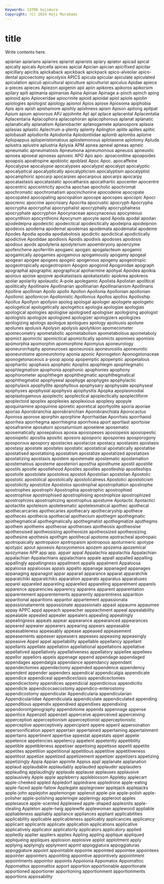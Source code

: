 ```yaml
---
Keywords: 13796 kojimura
Copyright: (C) 2024 Koji Murakami
---
```


# title

Write contents here.



 apiarian apiarians apiaries
apiarist apiarists apiary apiator apicad apical apically apicals Apicella apices
apicial Apician apician apicifixed apicilar apicillary apicitis apickaback apickback apickpack
apico-alveolar apico-dental apicoectomy apicolysis APICS apicula apicular apiculate apiculated apiculation
apiculi apicultural apiculture apiculturist apiculus Apidae apiece a-pieces apieces Apiezon
apigenin apii apiin apikores apikoros apikorsim apilary apili apimania apimanias
Apina Apinae Apinage a-pinch apinch aping apinoid apio Apioceridae apiocrinite
apioid apioidal apiol apiole apiolin apiologies apiologist apiology apionol Apios
apiose Apiosoma apiphobia Apis apis apish apishamore apishly apishness apism
Apison apitong apitpat Apium apium apivorous APJ apjohnite Apl apl
aplace aplacental Aplacentalia Aplacentaria Aplacophora aplacophoran aplacophorous aplanat aplanatic aplanatically
aplanatism Aplanobacter aplanogamete aplanospore aplasia aplasias aplastic Aplectrum a-plenty aplenty
Aplington aplite aplites aplitic aplobasalt aplodiorite Aplodontia Aplodontiidae aplomb aplombs
aplome Aplopappus aploperistomatous aplostemonous aplotaxene aplotomy Apluda aplustra aplustre aplustria
Aplysia APM apnea apneal apneas apneic apneumatic apneumatosis Apneumona apneumonous
apneusis apneustic apnoea apnoeal apnoeas apnoeic APO Apo apo- apoaconitine
apoapsides apoapsis apoatropine apobiotic apoblast Apoc Apoc. apocaffeine Apocalypse apocalypse
apocalypses apocalypst apocalypt apocalyptic apocalyptical apocalyptically apocalypticism apocalyptism apocalyptist apocamphoric
apocarp apocarpies apocarpous apocarps apocarpy apocatastasis apocatastatic apocatharsis apocathartic apocenter
apocentre apocentric apocentricity apocha apochae apocholic apochromat apochromatic apochromatism apocinchonine
apocodeine apocopate apocopated apocopating apocopation apocope apocopes apocopic Apocr apocrenic
apocrine apocrisiary Apocrita apocrustic apocryph Apocrypha apocrypha apocryphal apocryphalist apocryphally
apocryphalness apocryphate apocryphon Apocynaceae apocynaceous apocyneous apocynthion apocynthions Apocynum apocyte
apod Apoda apodal apodan apodedeipna apodeictic apodeictical apodeictically apodeipna apodeipnon
apodeixis apodema apodemal apodemas apodemata apodematal apodeme Apodes Apodia apodia
apodiabolosis apodictic apodictical apodictically apodictive Apodidae apodioxis Apodis apodixis apodoses
apodosis apodous apods apodyteria apodyterium apoembryony apoenzyme apofenchene apoferritin apogaeic
apogaic apogalacteum apogamic apogamically apogamies apogamous apogamously apogamy apogeal apogean
apogee apogees apogeic apogenous apogeny apogeotropic apogeotropically apogeotropism Apogon apogonid
Apogonidae apograph apographal apographic apographical apoharmine apohyal Apoidea apoikia apoious
apoise apojove apokatastasis apokatastatic apokrea apokreos apolar apolarity apolaustic A-pole
apolegamic Apolista Apolistan apolitical apolitically Apollinaire Apollinarian apollinarian Apollinarianism Apollinaris
Apolline apollinian Apollo apollo Apollon Apollonia Apollonian apollonian Apollonic apollonicon
Apollonistic Apollonius Apollos apollos Apolloship Apollus Apollyon apollyon apolog apologal
apologer apologete apologetic apologetical apologetically apologetics apologia apologiae apologias apological
apologies apologise apologised apologiser apologising apologist apologists apologize apologized apologizer
apologizers apologizes apologizing apologs apologue apologues apology apolousis apolune apolunes
apolusis Apolysin apolysis apolytikion apomecometer apomecometry apometabolic apometabolism apometabolous apometaboly
apomict apomictic apomictical apomictically apomicts apomixes apomixis apomorphia apomorphin apomorphine
Apomyius aponeurology aponeurorrhaphy aponeuroses aponeurosis aponeurositis aponeurotic aponeurotome aponeurotomy aponia
aponic Aponogeton Aponogetonaceae aponogetonaceous a-poop apoop apopemptic apopenptic apopetalous apophantic
apophasis apophatic Apophis apophlegm apophlegmatic apophlegmatism apophonia apophonic apophonies apophony
apophorometer apophthegm apophthegmatic apophthegmatical apophthegmatist apophyeeal apophyge apophyges apophylactic apophylaxis
apophyllite apophyllous apophysary apophysate apophyseal apophyses apophysial apophysis apophysitis Apopka
apoplasmodial apoplastogamous apoplectic apoplectical apoplectically apoplectiform apoplectoid apoplex apoplexies apoplexious
apoplexy apopyle apoquinamine apoquinine aporetic aporetical aporhyolite aporia aporiae aporias
Aporobranchia aporobranchian Aporobranchiata Aporocactus Aporosa aporose aporphin aporphine Aporrhaidae Aporrhais
aporrhaoid aporrhea aporrhegma aporrhiegma aporrhoea aport aportlast aportoise aposafranine aposaturn
aposaturnium aposelene aposematic aposematically aposepalous aposia aposiopeses aposiopesis aposiopestic aposiopetic
apositia apositic aposoro aposporic apospories aposporogony aposporous apospory apostacies apostacize
apostacy apostasies apostasis apostasy apostate apostates apostatic apostatical apostatically apostatise
apostatised apostatising apostatism apostatize apostatized apostatizes apostatizing apostaxis apostem apostemate
apostematic apostemation apostematous aposteme aposteriori aposthia aposthume apostil apostille apostils
apostle apostlehood Apostles apostles apostleship apostleships apostoile apostolate apostoless apostoli
Apostolian apostolian Apostolic apostolic apostolical apostolically apostolicalness Apostolici apostolicism apostolicity
apostolize Apostolos apostrophal apostrophation apostrophe apostrophes apostrophi Apostrophia apostrophic apostrophied
apostrophise apostrophised apostrophising apostrophize apostrophized apostrophizes apostrophizing apostrophus apostume Apotactic
Apotactici apotactite apotelesm apotelesmatic apotelesmatical apothec apothecal apothecarcaries apothecaries apothecary
apothecaryship apothece apotheces apothecia apothecial apothecium apothegm apothegmatic apothegmatical apothegmatically
apothegmatist apothegmatize apothegms apothem apothems apotheose apotheoses apotheosis apotheosise apotheosised
apotheosising apotheosize apotheosized apotheosizing apothesine apothesis apothgm apotihecal apotome apotracheal
apotropaic apotropaically apotropaion apotropaism apotropous apoturmeric apotype apotypic apout apoxesis
Apoxyomenos apozem apozema apozemical apozymase APP app app. appair appal
Appalachia appalachia Appalachian appalachian Appalachians appalachians appale appall appalled appalling
appallingly appallingness appallment appalls appalment Appaloosa appaloosa appaloosas appals appalto
appanage appanaged appanages appanaging appanagist appar apparail apparance apparat apparatchik
apparatchiki apparatchiks apparation apparats apparatus apparatuses apparel appareled appareling apparelled
apparelling apparelment apparels apparence apparencies apparency apparens apparent apparentation apparentement
apparentements apparently apparentness apparition apparitional apparitions apparitor appartement appassionata appassionatamente
appassionate appassionato appast appaume appaumee appay APPC appd appeach appeacher
appeachment appeal appealability appealable appealed appealer appealers appealing appealingly appealingness
appeals appear appearance appearanced appearances appeared appearer appearers appearing appears
appeasable appeasableness appeasably appease appeased appeasement appeasements appeaser appeasers appeases
appeasing appeasingly appeasive Appel appel appellability appellable appellancy appellant appellants
appellate appellation appellational appellations appellative appellatived appellatively appellativeness appellatory appellee
appellees appellor appellors appels appenage append appendage appendaged appendages appendalgia
appendance appendancy appendant appendectomies appendectomy appended appendence appendency appendent appender
appenders appendical appendicalgia appendicate appendice appendiceal appendicectasis appendicectomies appendicectomy appendices
appendicial appendicious appendicitis appendicle appendicocaecostomy appendico-enterostomy appendicostomy appendicular Appendicularia appendicularian
Appendiculariidae Appendiculata appendiculate appendiculated appending appenditious appendix appendixed appendixes appendixing
appendorontgenography appendotome appends appennage appense appentice Appenzell appenzell apperceive apperceived
apperceiving apperception apperceptionism apperceptionist apperceptionistic apperceptive apperceptively appercipient appere apperil
appersonation appersonification appert appertain appertained appertaining appertainment appertains appertinent appertise
appestat appestats appet appete appetence appetencies appetency appetent appetently appetibility
appetible appetibleness appetiser appetising appetisse appetit appetite appetites appetition appetitional
appetitious appetitive appetitiveness appetitost appetize appetized appetizement appetizer appetizers appetizing
appetizingly Appia Appian appinite Appius appl applanate applanation applaud applaudable
applaudably applauded applauder applauders applauding applaudingly applauds applause applauses applausive
applausively Apple apple appleberry appleblossom Appleby applecart apple-cheeked appled Appledorf
appledrane appledrone apple-eating apple-faced apple-fallow Applegate applegrower applejack applejacks apple-john
applejohn applemonger applenut apple-pie apple-polish apple-polisher apple-polishing appleringie appleringy appleroot
apples applesauce apple-scented Appleseed apple-shaped applesnits apple-stealing Appleton apple-twig applewife
applewoman applewood appliable appliableness appliably appliance appliances appliant applicabilities applicability
applicable applicableness applicably applicancies applicancy applicant applicants applicate application applications
applicative applicatively applicator applicatorily applicators applicatory applied appliedly applier appliers
applies Appling appling applique appliqued appliqueing appliques applosion applosive applot
applotment apply applying applyingly applyment appmt appoggiatura appoggiaturas appoggiature appoint
appointable appointe appointed appointee appointees appointer appointers appointing appointive appointively
appointment appointments appointor appoints Appolonia Appomatox Appomattoc Appomattox appomattox apport
apportion apportionable apportionate apportioned apportioner apportioning apportionment apportionments apportions apposability
